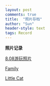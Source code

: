 ```yaml
---
layout: post
comments: true
title:  "照片存档"
author: "Sun"
header-style: text
tags: Record
---
```


**照片记录**

[8.08游玩照片](https://pan.baidu.com/s/1unDWMlnZcZMS_p8NiAur6w)



[Family](https://app.yinxiang.com/fx/6e6f04a4-ae03-4f48-b62d-13e0de933629)

[Little Cat](https://app.yinxiang.com/fx/a40cd069-abc9-4f5f-8bd2-edde0984ecbb)

